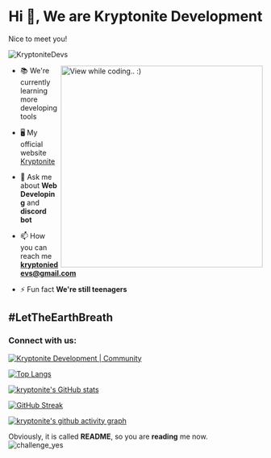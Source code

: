 <h1 align="center">Hi 👋, We are Kryptonite Development</h1>
<p style="display: center;">Nice to meet you!</p>

<p align="left"> <img src="https://komarev.com/ghpvc/?username=KryptoniteDevs&label=Profile%20views&color=04c757&style=flat" alt="KryptoniteDevs" /> </p>

<img align="right" alt="View while coding.. :)" width="400" src="https://images-ext-2.discordapp.net/external/8LZKd0BcoUlEeigk4-NtzjBlvQR-XULn6jPChB1S7LI/https/media.discordapp.net/attachments/960580283743227964/968031241385410570/Kryptoniteoption3.gif" >

- 📚 We're currently learning more developing tools

- 🖥️ My official website [Kryptonite](https://kryptonite.tk)

- 💬 Ask me about **Web Developing** and **discord bot**

- 📫 How you can reach me **kryptoniedevs@gmail.com**

- ⚡ Fun fact **We're still teenagers**

## #LetTheEarthBreath

<h3 align="left">Connect with us:</h3>
<p align="left">
<a href="https://discord.gg/FuMnA4j3Mx" target="blank"><img align="center" src="https://img.icons8.com/color/48/discord-logo.png" alt="Kryptonite Development | Community"/></a>
</p>

[![Top Langs](https://github-readme-stats.vercel.app/api/top-langs/?username=KryptoniteDevs&layout=compact&langs_count=10&border_color=202020&border_radius=20)](https://github.com/anuraghazra/github-readme-stats)

[![kryptonite's GitHub stats](https://github-readme-stats.vercel.app/api?username=KryptoniteDevs&show_icons=true&border_radius=20&title_color=42DE8D&icon_color=42DE8D&border_color=202020&theme=white)](https://github.com/anuraghazra/github-readme-stats)
<br/>

[![GitHub Streak](https://github-readme-streak-stats.herokuapp.com?user=KryptoniteDevs&hide_border=true&border_color=202020)](https://git.io/streak-stats)
<br/>

[![kryptonite's github activity graph](https://activity-graph.herokuapp.com/graph?username=KryptoniteDevs&bg_color=ffffff&point=000&color=42DE8D&line=42DE8D&border_radius=20&border_color=202020)](https://github.com/Ashutosh00710/github-readme-activity-graph)

Obviously, it is called **README**, so you are **reading** me now.
![challenge_yes](https://i.alexflipnote.dev/4h93guy.png)
